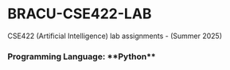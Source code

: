 # BRACU-CSE422-LAB
CSE422 (Artificial Intelligence) lab assignments - (Summer 2025)<br>
<h3>Programming Language: **Python**</h3>

